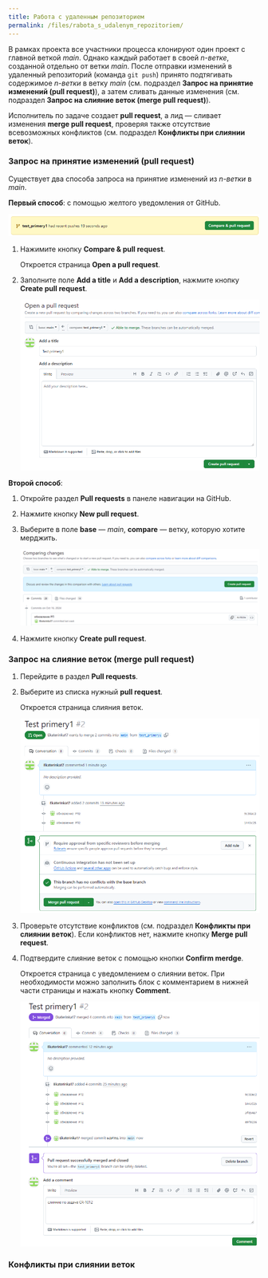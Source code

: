 ```yaml
---
title: Работа с удаленным репозиторием
permalink: /files/rabota_s_udalenym_repozitoriem/
---
```


В рамках проекта все участники процесса клонируют один проект с главной веткой *main*. Однако каждый работает в своей *n-ветке*, созданной отдельно от ветки *main*. После отправки изменений в удаленный репозиторий (команда `git push`) принято подтягивать содержимое *n-ветки* в ветку *main* (см. подраздел **Запрос на принятие изменений (pull request)**), а затем сливать данные изменения (см. подраздел **Запрос на слияние веток (merge pull request)**). 

Исполнитель по задаче создает **pull request**, а лид — сливает изменения **merge pull request**, проверяя также отсутствие всевозможных конфликтов (см. подраздел **Конфликты при слиянии веток**).

### Запрос на принятие изменений (pull request)

Существует два способа запроса на принятие изменений из *n-ветки* в *main*.

**Первый способ**: с помощью желтого уведомления от GitHub.

![текст](images/pull_rekvest.png) 

1. Нажимите кнопку **Compare & pull request**.


   Откроется страница **Open a pull request**.  
   
2. Заполните поле **Add a title** и **Add a description**, нажмите кнопку **Create pull request**.

   ![текст](images/create_pull_request.png) 

**Второй способ**: 

1. Откройте раздел **Pull requests** в панеле навигации на GitHub.
2. Нажмите кнопку **New pull request**.
3. Выберите в поле **base** — *main*, **compare** — ветку, которую хотите мерджить.

    ![текст](images/pull_request.png) 

4. Нажмите кнопку **Create pull request**.

### Запрос на слияние веток (merge pull request)

1. Перейдите в раздел **Pull requests**.
2. Выберите из списка нужный **pull request**.
  
   Откроется cтраница слияния веток. 

   ![текст](images/merge_git.png)

3. Проверьте отсутствие конфликтов (см. подраздел **Конфликты при слиянии веток**). Если конфликтов нет, нажмите кнопку **Merge pull request**.
4. Подтвердите слияние веток с помощью кнопки **Confirm merdge**.

   Откроется страница с уведомлением о слиянии веток. При необходимости можно заполнить блок с комментарием в нижней части страницы и нажать кнопку **Comment**.

   ![текст](images/create_comment.png)

### Конфликты при слиянии веток
